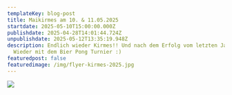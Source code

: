 ```yaml
---
templateKey: blog-post
title: Maikirmes am 10. & 11.05.2025
startdate: 2025-05-10T15:00:00.000Z
publishdate: 2025-04-28T14:01:44.724Z
unpublishdate: 2025-05-12T13:35:19.948Z
description: Endlich wieder Kirmes!! Und nach dem Erfolg vom letzten Jahr...
  Wieder mit dem Bier Pong Turnier :)
featuredpost: false
featuredimage: /img/flyer-kirmes-2025.jpg
---
```

![](/img/flyer-kirmes-2025.jpg)